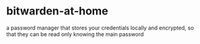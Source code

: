 # bitwarden-at-home
a password manager that stores your credentials locally and encrypted, so that they can be read only knowing the main password
